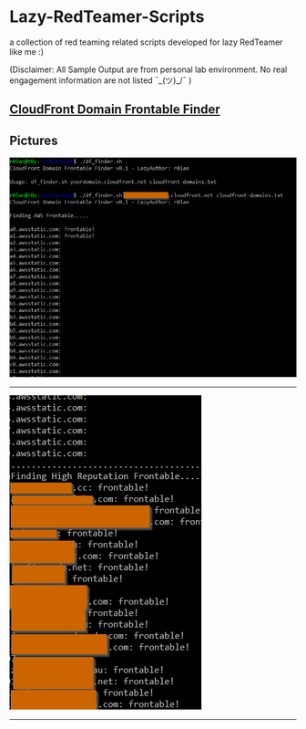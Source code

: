 # Lazy-RedTeamer-Scripts

a collection of red teaming related scripts developed for lazy RedTeamer like me :)

(Disclaimer: All Sample Output are from personal lab environment. No real engagement information are not listed ¯\_(ツ)_/¯ )

## [CloudFront Domain Frontable Finder](df_finder.sh)

## Pictures

<p align="left">
  <img src="df_finder_ss1.png">
</p>
<hr>

<p align="left">
  <img src="df_finder_ss2.png">
</p>
<hr>
